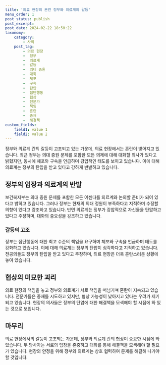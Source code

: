 ```yaml
---
title: '의료 현장의 혼란 정부와 의료계의 갈등'
menu_order: 1
post_status: publish
post_excerpt: 
post_date: 2024-02-22 18:50:22
taxonomy:
    category:
        - 사회
    post_tag:
        - 의료 현장
        -  정부
        -  의료계
        -  갈등
        -  의대 증원
        -  대화
        -  체포
        -  구속
        -  탄압
        -  집단행동
        -  협상
        -  전문가
        -  책임
        -  혼란
        -  중재
        -  해결책
custom_fields:
    field1: value 1
    field2: value 2
---
```


정부와 의료계 간의 갈등이 고조되고 있는 가운데, 의료 현장에서는 혼란이 빚어지고 있습니다. 최근 정부는 의대 증원 문제를 포함한 모든 의제에 대해 대화할 의사가 있다고 밝혔지만, 동시에 체포와 구속을 언급하며 강압적인 태도를 보이고 있습니다. 이에 대해 의료계는 정부의 탄압을 받고 있다고 강하게 반발하고 있습니다.
## 정부의 입장과 의료계의 반발
보건복지부는 의대 증원 문제를 포함한 모든 어젠다를 의료계와 논의할 준비가 되어 있다고 밝히고 있습니다. 그러나 정부는 현재의 의대 정원이 부족하다고 지적하며 수정할 의향이 있다고 강조하고 있습니다. 반면 의료계는 정부가 강압적으로 자신들을 탄압하고 있다고 주장하며, 대화의 중요성을 강조하고 있습니다.
### 갈등의 고조
정부는 집단행동에 대한 최고 수준의 책임을 요구하며 체포와 구속을 언급하며 태도를 강화하고 있습니다. 이에 대해 의료계는 정부의 탄압이 심각하다고 지적하고 있습니다. 전공의들도 정부의 탄압을 받고 있다고 주장하며, 의료 현장은 더욱 혼란스러운 상황에 놓여 있습니다.
## 협상의 미묘한 괴리
의료 현장의 책임을 놓고 정부와 의료계가 서로 책임을 떠넘기며 혼란이 지속되고 있습니다. 전문가들은 중재를 시도하고 있지만, 협상 가능성이 낮아지고 있다는 우려가 제기되고 있습니다. 현장의 의사들은 정부의 탄압에 대한 해결책을 모색해야 할 시점에 와 있는 것으로 보입니다.
## 마무리
의료 현장에서의 갈등이 고조되는 가운데, 정부와 의료계 간의 협상이 중요한 시점에 와 있습니다. 두 당사자는 서로의 입장을 존중하고 대화를 통해 해결책을 모색해야 할 필요가 있습니다. 현장의 안정을 위해 정부와 의료계는 상호 협력하여 문제를 해결해 나가야 할 것입니다.
